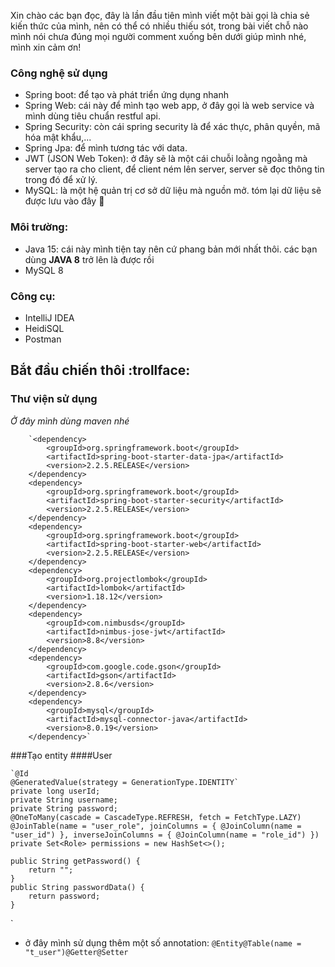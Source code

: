 Xin chào các bạn đọc, đây là lần đầu tiên mình viết một bài gọi là chia sẻ kiến thức của mình, nên có thể có nhiều thiếu sót, trong bài viết chỗ nào mình nói chưa đúng mọi người comment xuống bên dưới giúp mình nhé, mình xin cảm ơn!

### Công nghệ sử dụng
- Spring boot: để tạo và phát triển ứng dụng nhanh
- Spring Web: cái này để mình tạo web app, ở đây gọi là web service và mình dùng tiêu chuẩn restful api.
- Spring Security: còn cái spring security là để xác thực, phân quyền, mã hóa mật khẩu,... 
- Spring Jpa: để mình tương tác với data.
- JWT (JSON Web Token): ở đây sẽ là một cái chuỗi loằng ngoằng mà server tạo ra cho client, để client ném lên server, server sẽ đọc thông tin trong đó để xử lý.
- MySQL: là một hệ quản trị cơ sở dữ liệu mà nguồn mở. tóm lại dữ liệu sẽ được lưu vào đây :grimacing:


### Môi trường:
- Java 15: cái này mình tiện tay nên cứ phang bản mới nhất thôi. các bạn dùng **JAVA 8** trở lên là được rồi
- MySQL 8

### Công cụ:
- IntelliJ IDEA
- HeidiSQL
- Postman


## Bắt đầu chiến thôi :trollface:
### Thư viện sử dụng
*Ở đây mình dùng maven nhé*

		`<dependency>
			<groupId>org.springframework.boot</groupId>
			<artifactId>spring-boot-starter-data-jpa</artifactId>
            <version>2.2.5.RELEASE</version>
		</dependency>
		<dependency>
			<groupId>org.springframework.boot</groupId>
			<artifactId>spring-boot-starter-security</artifactId>
            <version>2.2.5.RELEASE</version>
		</dependency>
		<dependency>
			<groupId>org.springframework.boot</groupId>
			<artifactId>spring-boot-starter-web</artifactId>
            <version>2.2.5.RELEASE</version>
		</dependency>
		<dependency>
			<groupId>org.projectlombok</groupId>
			<artifactId>lombok</artifactId>
			<version>1.18.12</version>
		</dependency>
		<dependency>
			<groupId>com.nimbusds</groupId>
			<artifactId>nimbus-jose-jwt</artifactId>
			<version>8.8</version>
		</dependency>
		<dependency>
			<groupId>com.google.code.gson</groupId>
			<artifactId>gson</artifactId>
			<version>2.8.6</version>
		</dependency>
        <dependency>
			<groupId>mysql</groupId>
			<artifactId>mysql-connector-java</artifactId>
            <version>8.0.19</version>
		</dependency>`

###Tạo entity
####User

	`@Id
    @GeneratedValue(strategy = GenerationType.IDENTITY`
    private long userId;
    private String username;
    private String password;
    @OneToMany(cascade = CascadeType.REFRESH, fetch = FetchType.LAZY)
	@JoinTable(name = "user_role", joinColumns = { @JoinColumn(name = "user_id") }, inverseJoinColumns = { @JoinColumn(name = "role_id") })
	private Set<Role> permissions = new HashSet<>();

    public String getPassword() {
        return "";
    }
    public String passwordData() {
        return password;
    }
  `
- ở đây mình sử dụng thêm một số annotation:
`@Entity@Table(name = "t_user")@Getter@Setter`